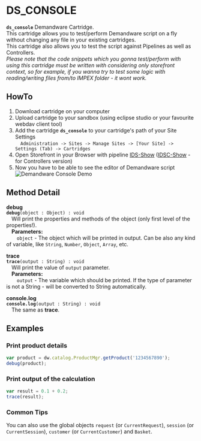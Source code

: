# DS_CONSOLE
**`ds_console`** Demandware Cartridge.<br/>
This cartridge allows you to test/perform Demandware script on a fly without changing any file in your existing cartridges.<br/>
This cartridge also allows you to test the script against Pipelines as well as Controllers.<br/>
*Please note that the code snippets which you gonna test/perform with using this cartridge must be written with considering only storefront context, so for example, if you wanna try to test some logic with reading/writing files from/to IMPEX folder - it wont work.*

## HowTo
1. Download cartridge on your computer
2. Upload cartridge to your sandbox (using eclipse studio or your favourite webdav client tool)
3. Add the cartridge **`ds_console`** to your cartridge's path of your Site Settings<br/>
&emsp;`Administration -> Sites -> Manage Sites -> [Your Site] -> Settings (Tab) -> Cartridges`
4. Open Storefront in your Browser with pipeline [IDS-Show](https://host-name/on/demandware.store/Sites-Site-ID-Site/default/IDS-Show) ([IDSC-Show](https://host-name/on/demandware.store/Sites-Site-ID-Site/default/IDSC-Show) - for Controllers version)
5. Now you have to be able to see the editor of Demandware script<br/>
![Demandware Console Demo](https://github.com/vmmelnic/sfcc/raw/master/cartridges/ds_console/dsconsole_demo.png "Demandware Console Demo")

## Method Detail
**debug**<br/>
**`debug`**`(object : Object) : void`<br/>
&emsp;Will print the properties and methods of the object (only first level of the properties!).<br/>
&emsp;**Parameters:**<br/>
&emsp;&emsp;`object` - The object which will be printed in output. Can be also any kind of variable, like `String`, `Number`, `Object`, `Array`, etc.

**trace**<br/>
**`trace`**`(output : String) : void`<br/>
&emsp;Will print the value of `output` parameter.<br/>
&emsp;**Parameters:**<br/>
&emsp;&emsp;`output` - The variable which should be printed. If the type of parameter is not a String - will be converted to String automatically.

**console.log**<br/>
**`console.log`**`(output : String) : void`<br/>
&emsp;The same as **trace**.

## Examples
### Print product details
```javascript
var product = dw.catalog.ProductMgr.getProduct('1234567890');
debug(product);
```

### Print output of the calculation
```javascript
var result = 0.1 + 0.2;
trace(result);
```

### Common Tips
You can also use the global objects `request` (or `CurrentRequest`), `session` (or `CurrentSession`), `customer` (or `CurrentCustomer`) and `Basket`.
